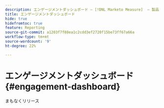 ```yaml
---
description: エンゲージメントダッシュボード — [!DNL Marketo Measure]  — 製品
title: エンゲージメントダッシュボード
hide: true
hidefromtoc: true
feature: Reporting
source-git-commit: a1203f7f88ea1c2cdd3ef2720f15be73ff67a66a
workflow-type: tm+mt
source-wordcount: '9'
ht-degree: 22%

---
```


# エンゲージメントダッシュボード {#engagement-dashboard}

まもなくリリース
